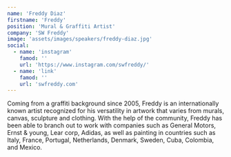 ```yaml
---
name: 'Freddy Diaz'
firstname: 'Freddy'
position: 'Mural & Graffiti Artist'
company: 'SW Freddy'
image: 'assets/images/speakers/freddy-diaz.jpg'
social:
  - name: 'instagram'
    famod: ''
    url: 'https://www.instagram.com/swfreddy/'
  - name: 'link'
    famod: ''
    url: 'swfreddy.com'
---
```


Coming from a graffiti background since 2005, Freddy is an internationally known artist recognized for his versatility in artwork that varies from murals, canvas, sculpture and clothing. With the help of the community, Freddy has been able to branch out to work with companies such as General Motors, Ernst & young, Lear corp, Adidas, as well as painting in countries such as Italy, France, Portugal, Netherlands, Denmark, Sweden, Cuba, Colombia, and Mexico.
